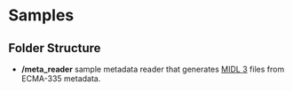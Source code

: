 # Samples

## Folder Structure

* **/meta_reader** sample metadata reader that generates [MIDL 3](http://docs.microsoft.com/en-us/uwp/midl-3/) files from ECMA-335 metadata.
